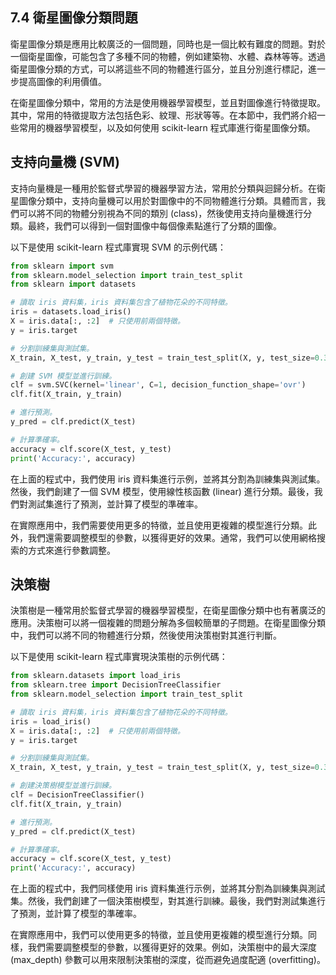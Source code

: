 ## 7.4 衛星圖像分類問題

衛星圖像分類是應用比較廣泛的一個問題，同時也是一個比較有難度的問題。對於一個衛星圖像，可能包含了多種不同的物體，例如建築物、水體、森林等等。透過衛星圖像分類的方式，可以將這些不同的物體進行區分，並且分別進行標記，進一步提高圖像的利用價值。

在衛星圖像分類中，常用的方法是使用機器學習模型，並且對圖像進行特徵提取。其中，常用的特徵提取方法包括色彩、紋理、形狀等等。在本節中，我們將介紹一些常用的機器學習模型，以及如何使用 scikit-learn 程式庫進行衛星圖像分類。

## 支持向量機 (SVM)

支持向量機是一種用於監督式學習的機器學習方法，常用於分類與迴歸分析。在衛星圖像分類中，支持向量機可以用於對圖像中的不同物體進行分類。具體而言，我們可以將不同的物體分别視為不同的類別 (class)，然後使用支持向量機進行分類。最終，我們可以得到一個對圖像中每個像素點進行了分類的圖像。

以下是使用 scikit-learn 程式庫實現 SVM 的示例代碼：

```python
from sklearn import svm
from sklearn.model_selection import train_test_split
from sklearn import datasets

# 讀取 iris 資料集，iris 資料集包含了植物花朵的不同特徵。
iris = datasets.load_iris()
X = iris.data[:, :2]  # 只使用前兩個特徵。
y = iris.target

# 分割訓練集與測試集。
X_train, X_test, y_train, y_test = train_test_split(X, y, test_size=0.3)

# 創建 SVM 模型並進行訓練。
clf = svm.SVC(kernel='linear', C=1, decision_function_shape='ovr')
clf.fit(X_train, y_train)

# 進行預測。
y_pred = clf.predict(X_test)

# 計算準確率。
accuracy = clf.score(X_test, y_test)
print('Accuracy:', accuracy)
```

在上面的程式中，我們使用 iris 資料集進行示例，並將其分割為訓練集與測試集。然後，我們創建了一個 SVM 模型，使用線性核函數 (linear) 進行分類。最後，我們對測試集進行了預測，並計算了模型的準確率。

在實際應用中，我們需要使用更多的特徵，並且使用更複雜的模型進行分類。此外，我們還需要調整模型的參數，以獲得更好的效果。通常，我們可以使用網格搜索的方式來進行參數調整。

## 決策樹

決策樹是一種常用於監督式學習的機器學習模型，在衛星圖像分類中也有著廣泛的應用。決策樹可以將一個複雜的問題分解為多個較簡單的子問題。在衛星圖像分類中，我們可以將不同的物體進行分類，然後使用決策樹對其進行判斷。

以下是使用 scikit-learn 程式庫實現決策樹的示例代碼：

```python
from sklearn.datasets import load_iris
from sklearn.tree import DecisionTreeClassifier
from sklearn.model_selection import train_test_split

# 讀取 iris 資料集，iris 資料集包含了植物花朵的不同特徵。
iris = load_iris()
X = iris.data[:, :2]  # 只使用前兩個特徵。
y = iris.target

# 分割訓練集與測試集。
X_train, X_test, y_train, y_test = train_test_split(X, y, test_size=0.3)

# 創建決策樹模型並進行訓練。
clf = DecisionTreeClassifier()
clf.fit(X_train, y_train)

# 進行預測。
y_pred = clf.predict(X_test)

# 計算準確率。
accuracy = clf.score(X_test, y_test)
print('Accuracy:', accuracy)
```

在上面的程式中，我們同樣使用 iris 資料集進行示例，並將其分割為訓練集與測試集。然後，我們創建了一個決策樹模型，對其進行訓練。最後，我們對測試集進行了預測，並計算了模型的準確率。

在實際應用中，我們可以使用更多的特徵，並且使用更複雜的模型進行分類。同樣，我們需要調整模型的參數，以獲得更好的效果。例如，決策樹中的最大深度 (max_depth) 參數可以用來限制決策樹的深度，從而避免過度配適 (overfitting)。